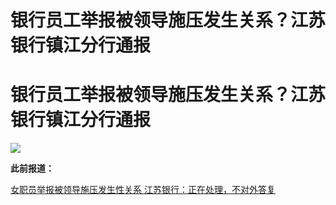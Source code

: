 # 银行员工举报被领导施压发生关系？江苏银行镇江分行通报

# 银行员工举报被领导施压发生关系？江苏银行镇江分行通报

![](https://inews.gtimg.com/om_bt/OFXApu27-wIaXzC3tB6jqqF0ia71-qoEFOntO8SkGvOTEAA/1000)

**此前报道：**

[女职员举报被领导施压发生性关系 江苏银行：正在处理，不对外答复
](https://news.qq.com/rain/a/20231205A041U800)

